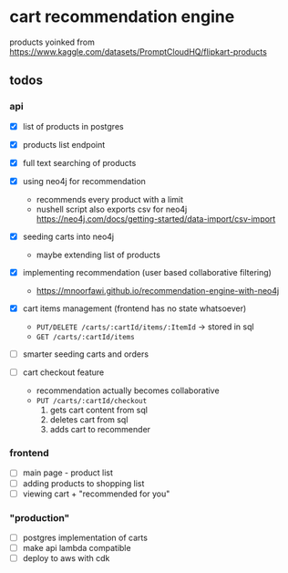 # cart recommendation engine

products yoinked from https://www.kaggle.com/datasets/PromptCloudHQ/flipkart-products

## todos

### api

- [x] list of products in postgres

- [x] products list endpoint

- [x] full text searching of products

- [x] using neo4j for recommendation
    - recommends every product with a limit
    - nushell script also exports csv for neo4j https://neo4j.com/docs/getting-started/data-import/csv-import

- [x] seeding carts into neo4j
    - maybe extending list of products

- [x] implementing recommendation (user based collaborative filtering)
    - https://mnoorfawi.github.io/recommendation-engine-with-neo4j

- [x] cart items management (frontend has no state whatsoever)
    - `PUT/DELETE /carts/:cartId/items/:ItemId` -> stored in sql
    - `GET /carts/:cartId/items`

- [ ] smarter seeding carts and orders

- [ ] cart checkout feature
    - recommendation actually becomes collaborative
    - `PUT /carts/:cartId/checkout`
        1. gets cart content from sql
        1. deletes cart from sql
        1. adds cart to recommender

### frontend

- [ ] main page - product list
- [ ] adding products to shopping list
- [ ] viewing cart + "recommended for you"

### "production"

- [ ] postgres implementation of carts
- [ ] make api lambda compatible
- [ ] deploy to aws with cdk
